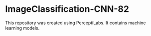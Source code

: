 # ImageClassification-CNN-82
This repository was created using PerceptiLabs. It contains machine learning models.
